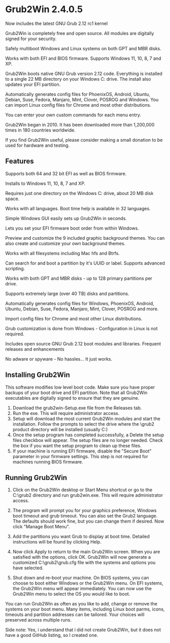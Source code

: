 # Grub2Win 2.4.0.5
Now includes the latest GNU Grub 2.12 rc1 kernel

Grub2Win is completely free and open source. All modules are digitally signed for your security.

Safely multiboot Windows and Linux systems on both GPT and MBR disks.

Works with both EFI and BIOS firmware. Supports Windows 11, 10, 8, 7 and XP.

Grub2Win boots native GNU Grub version 2.12 code. Everything is installed to a single 22 MB directory on your Windows C: drive. The install also updates your EFI partition.

Automatically generates config files for PhoenixOS, Android, Ubuntu, Debian, Suse, Fedora, Manjaro, Mint, Clover, POSROG and Windows. You can import Linux config files for Chrome and most other distributions.

You can enter your own custom commands for each menu entry.

Grub2Win began in 2010. It has been downloaded more than 1,200,000 times in 180 countries worldwide.

If you find Grub2Win useful, please consider making a small donation to be used for hardware and testing.

## Features
Supports both 64 and 32 bit EFI as well as BIOS firmware.

Installs to Windows 11, 10, 8, 7 and XP.

Requires just one directory on the Windows C: drive, about 20 MB disk space.

Works with all languages. Boot time help is available in 32 languages.

Simple Windows GUI easily sets up Grub2Win in seconds.

Lets you set your EFI firmware boot order from within Windows.

Preview and customize the 9 included graphic background themes. You can also create and customize your own background themes.

Works with all filesystems including Mac hfs and Btrfs.

Can search for and boot a partition by it's UUID or label. Supports advanced scripting.

Works with both GPT and MBR disks - up to 128 primary partitions per drive.

Supports extremely large (over 40 TB) disks and partitions.

Automatically generates config files for Windows, PhoenixOS, Android, Ubuntu, Debian, Suse, Fedora, Manjaro, Mint, Clover, POSROG and more.

Import config files for Chrome and most other Linux distributions.

Grub customization is done from Windows - Configuration in Linux is not required.

Includes open source GNU Grub 2.12 boot modules and libraries. Frequent releases and enhancements

No adware or spyware - No hassles... It just works.

## Installing Grub2Win
This software modifies low level boot code. Make sure you have proper backups of your boot drive and EFI partition. Note that all Grub2Win executables are digitally signed to ensure that they are genuine.

1) Download the grub2win-Setup.exe file from the Releases tab.
2) Run the exe. This will require administrator access. 
3) Setup will download the most current Grub2Win modules and start the installation. Follow the prompts to select the drive where the \grub2 product directory will be installed (usually C:)
4) Once the setup program has completed successfully, a Delete the setup files checkbox will appear. The setup files are no longer needed. Check the box if you want the setup program to clean up these files.
5) If your machine is running EFI firmware, disable the "Secure Boot" parameter in your firmware settings. This step is not required for machines running BIOS firmware.

## Running Grub2Win
1) Click on the Grub2Win desktop or Start Menu shortcut or go to the C:\grub2 directory and run grub2win.exe. This will require administrator access.

2) The program will prompt you for your graphics preference, Windows boot timeout and grub timeout. You can also set the Grub2 language. The defaults should work fine, but you can change them if desired. Now click "Manage Boot Menu".

3) Add the partitions you want Grub to display at boot time. Detailed instructions will be found by clicking Help.

4) Now click Apply to return to the main Grub2Win screen. When you are satisfied with the options, click OK. Grub2Win will now generate a customized C:\grub2\grub.cfg file with the systems and options you have selected.

5) Shut down and re-boot your machine. On BIOS systems, you can choose to boot either Windows or the Grub2Win menu. On EFI systems, the Grub2Win menu will appear immediately. You can now use the Grub2Win menu to select the OS you would like to boot.

You can run Grub2Win as often as you like to add, change or remove the systems on your boot menu. Many items, including Linux boot parms, icons, timeouts and partition addresses can be tailored. Your choices will preserved across multiple runs.


Side note: Yes, i understand that i did not create Grub2Win, but it does not have a good GitHub listing, so I created one.
